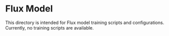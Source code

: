 # Flux Model

This directory is intended for Flux model training scripts and configurations. Currently, no training scripts are available.